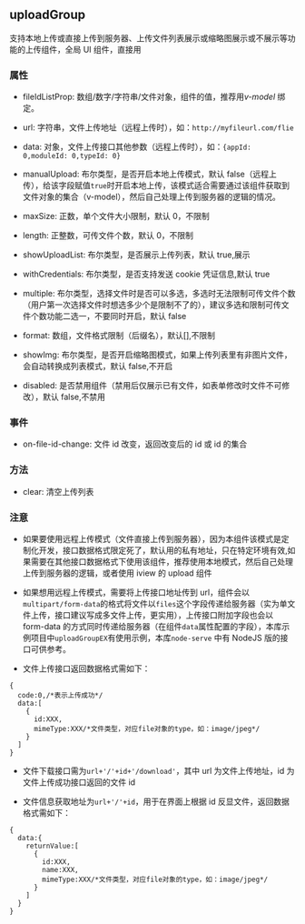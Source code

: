 ## uploadGroup

支持本地上传或直接上传到服务器、上传文件列表展示或缩略图展示或不展示等功能的上传组件，全局 UI 组件，直接用

### 属性

- fileIdListProp: 数组/数字/字符串/文件对象，组件的值，推荐用*v-model* 绑定。

- url: 字符串，文件上传地址（远程上传时），如：`http://myfileurl.com/flie`

- data: 对象，文件上传接口其他参数（远程上传时），如：`{appId: 0,moduleId: 0,typeId: 0}`

- manualUpload: 布尔类型，是否开启本地上传模式，默认 false（远程上传），给该字段赋值`true`时开启本地上传，该模式适合需要通过该组件获取到文件对象的集合（v-model），然后自己处理上传到服务器的逻辑的情况。

- maxSize: 正数，单个文件大小限制，默认 0，不限制

- length: 正整数，可传文件个数，默认 0，不限制

- showUploadList: 布尔类型，是否展示上传列表，默认 true,展示

- withCredentials: 布尔类型，是否支持发送 cookie 凭证信息,默认 true

- multiple: 布尔类型，选择文件时是否可以多选，多选时无法限制可传文件个数（用户第一次选择文件时想选多少个是限制不了的），建议多选和限制可传文件个数功能二选一，不要同时开启，默认 false

- format: 数组，文件格式限制（后缀名），默认[],不限制

- showImg: 布尔类型，是否开启缩略图模式，如果上传列表里有非图片文件，会自动转换成列表模式，默认 false,不开启

- disabled: 是否禁用组件（禁用后仅展示已有文件，如表单修改时文件不可修改），默认 false,不禁用

### 事件

- on-file-id-change: 文件 id 改变，返回改变后的 id 或 id 的集合

### 方法

- clear: 清空上传列表

### 注意

- 如果要使用远程上传模式（文件直接上传到服务器），因为本组件该模式是定制化开发，接口数据格式限定死了，默认用的私有地址，只在特定环境有效,如果需要在其他接口数据格式下使用该组件，推荐使用本地模式，然后自己处理上传到服务器的逻辑，或者使用 iview 的 upload 组件

- 如果想用远程上传模式，需要将上传接口地址传到 url，组件会以`multipart/form-data`的格式将文件以`files`这个字段传递给服务器（实为单文件上传，接口建议写成多文件上传，更实用），上传接口附加字段也会以 form-data 的方式同时传递给服务器（在组件`data`属性配置的字段），本库示例项目中`uploadGroupEX`有使用示例，本库`node-serve` 中有 NodeJS 版的接口可供参考。

- 文件上传接口返回数据格式需如下：

```
{
  code:0,/*表示上传成功*/
  data:[
    {
      id:XXX,
      mimeType:XXX/*文件类型，对应file对象的type，如：image/jpeg*/
    }
  ]
}
```

- 文件下载接口需为`url+'/'+id+'/download'`，其中 url 为文件上传地址，id 为文件上传成功接口返回的文件 id

- 文件信息获取地址为`url+'/'+id`，用于在界面上根据 id 反显文件，返回数据格式需如下：

```
{
  data:{
    returnValue:[
      {
        id:XXX,
        name:XXX,
        mimeType:XXX/*文件类型，对应file对象的type，如：image/jpeg*/
      }
    ]
  }
}
```
